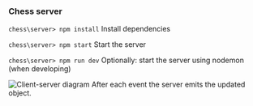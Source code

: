 ### Chess server

```chess\server> npm install```
Install dependencies

```chess\server> npm start```
Start the server

```chess\server> npm run dev```
Optionally: start the server using nodemon (when developing)


![Client-server diagram](/src/img/diagram.png "Client-server diagram")
After each event the server emits the updated object.
